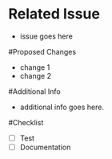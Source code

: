 # Related Issue
- issue goes here

#Proposed Changes
- change 1
- change 2

#Additional Info
- additional info goes here.

#Checklist
- [ ] Test
- [ ] Documentation
